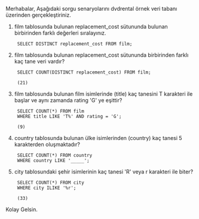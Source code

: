 Merhabalar,
Aşağıdaki sorgu senaryolarını dvdrental örnek veri tabanı üzerinden gerçekleştiriniz.

1. film tablosunda bulunan replacement_cost sütununda bulunan birbirinden farklı değerleri sıralayınız.
                    
        SELECT DISTINCT replacement_cost FROM film;
2. film tablosunda bulunan replacement_cost sütununda birbirinden farklı kaç tane veri vardır?
        
        SELECT COUNT(DISTINCT replacement_cost) FROM film;
        
        (21)
        
3. film tablosunda bulunan film isimlerinde (title) kaç tanesini T karakteri ile başlar ve aynı zamanda rating 'G' ye eşittir?
        
        SELECT COUNT(*) FROM film
        WHERE title LIKE 'T%' AND rating = 'G';
        
        (9)
        
4. country tablosunda bulunan ülke isimlerinden (country) kaç tanesi 5 karakterden oluşmaktadır?
        
        SELECT COUNT(*) FROM country
        WHERE country LIKE '_____';
5. city tablosundaki şehir isimlerinin kaç tanesi 'R' veya r karakteri ile biter?
        
        SELECT COUNT(*) FROM city
        WHERE city ILIKE '%r';
        
        (33)

Kolay Gelsin.
